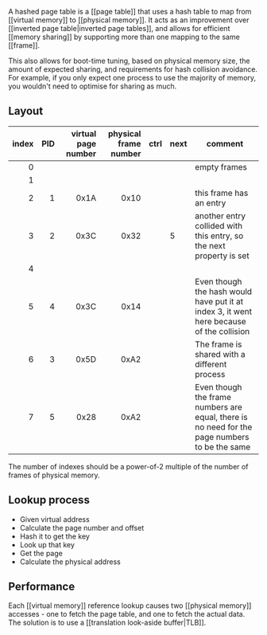 A hashed page table is a [[page table]] that uses a hash table to map from [[virtual memory]] to [[physical memory]]. It acts as an improvement over [[inverted page table|inverted page tables]], and allows for efficient [[memory sharing]] by supporting more than one mapping to the same [[frame]].

This also allows for boot-time tuning, based on physical memory size, the amount of expected sharing, and requirements for hash collision avoidance. For example, if you only expect one process to use the majority of memory, you wouldn't need to optimise for sharing as much.

## Layout
| index | PID | virtual page number | physical frame number | ctrl | next | comment                                                                                       |
| -----:| ---:| -------------------:| ---------------------:| ---- | ---- | --------------------------------------------------------------------------------------------- |
|     0 |     |                     |                       |      |      | empty frames                                                                                  |
|     1 |     |                     |                       |      |      |                                                                                               |
|     2 |   1 |                0x1A |                  0x10 |      |      | this frame has an entry                                                                       |
|     3 |   2 |                0x3C |                  0x32 |      | 5    | another entry collided with this entry, so the next property is set                           |
|     4 |     |                     |                       |      |      |                                                                                               |
|     5 |   4 |                0x3C |                  0x14 |      |      | Even though the hash would have put it at index 3, it went here because of the collision      |
|     6 |   3 |                0x5D |                  0xA2 |      |      | The frame is shared with a different process                                                  |
|     7 |   5 |                0x28 |                  0xA2 |      |      | Even though the frame numbers are equal, there is no need for the page numbers to be the same |

The number of indexes should be a power-of-2 multiple of the number of frames of physical memory.

## Lookup process
- Given virtual address
- Calculate the page number and offset
- Hash it to get the key
- Look up that key
- Get the page
- Calculate the physical address

## Performance

Each [[virtual memory]] reference lookup causes two [[physical memory]] accesses - one to fetch the page table, and one to fetch the actual data. The solution is to use a [[translation look-aside buffer|TLB]].
